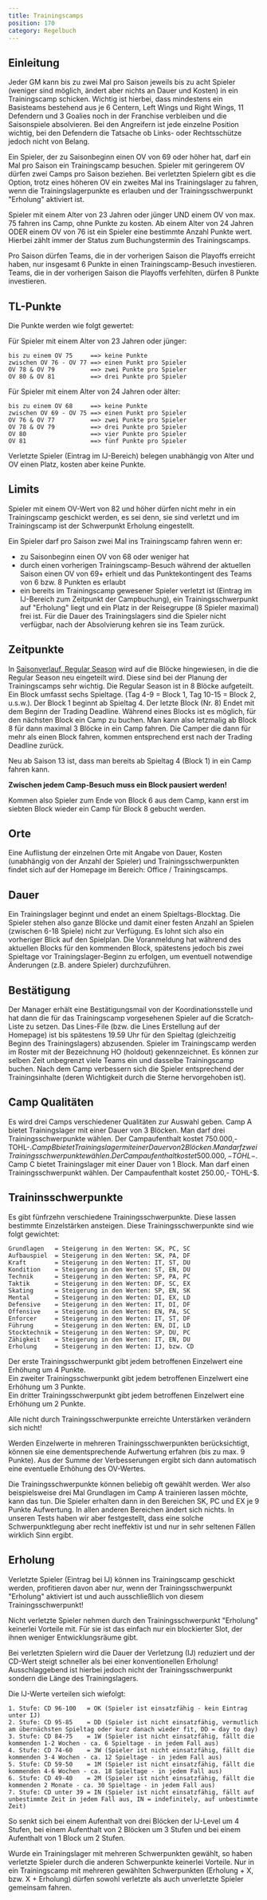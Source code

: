 ```yaml
---
title: Trainingscamps
position: 170
category: Regelbuch
---
```


## Einleitung

Jeder GM kann bis zu zwei Mal pro Saison jeweils bis zu acht Spieler (weniger sind möglich, ändert aber nichts an Dauer und Kosten) in ein Trainingscamp schicken. Wichtig ist hierbei, dass mindestens ein Basisteams bestehend aus je 6 Centern, Left Wings und Right Wings, 11 Defendern und 3 Goalies noch in der Franchise verbleiben und die Saisonspiele absolvieren. Bei den Angreifern ist jede einzelne Position wichtig, bei den Defendern die Tatsache ob Links- oder Rechtsschütze jedoch nicht von Belang.

Ein Spieler, der zu Saisonbeginn einen OV von 69 oder höher hat, darf ein Mal pro Saison ein Trainingscamp besuchen. Spieler mit geringerem OV dürfen zwei Camps pro Saison beziehen. Bei verletzten Spielern gibt es die Option, trotz eines höheren OV ein zweites Mal ins Trainingslager zu fahren, wenn die Trainingslagerpunkte es erlauben und der Trainingsschwerpunkt "Erholung" aktiviert ist.

Spieler mit einem Alter von 23 Jahren oder jünger UND einem OV von max. 75 fahren ins Camp, ohne Punkte zu kosten. Ab einem Alter von 24 Jahren ODER einem OV von 76 ist ein Spieler eine bestimmte Anzahl Punkte wert. Hierbei zählt immer der Status zum Buchungstermin des Trainingscamps.

Pro Saison dürfen Teams, die in der vorherigen Saison die Playoffs erreicht haben, nur insgesamt 6 Punkte in einen Trainingscamp-Besuch investieren. Teams, die in der vorherigen Saison die Playoffs verfehlten, dürfen 8 Punkte investieren.

## TL-Punkte

Die Punkte werden wie folgt gewertet:

Für Spieler mit einem Alter von 23 Jahren oder jünger:
```
bis zu einem OV 75     ==> keine Punkte  
zwischen OV 76 - OV 77 ==> einen Punkt pro Spieler  
OV 78 & OV 79          ==> zwei Punkte pro Spieler  
OV 80 & OV 81          ==> drei Punkte pro Spieler  
```
Für Spieler mit einem Alter von 24 Jahren oder älter:
```
bis zu einem OV 68     ==> keine Punkte  
zwischen OV 69 - OV 75 ==> einen Punkt pro Spieler  
OV 76 & OV 77          ==> zwei Punkte pro Spieler  
OV 78 & OV 79          ==> drei Punkte pro Spieler  
OV 80                  ==> vier Punkte pro Spieler  
OV 81                  ==> fünf Punkte pro Spieler  
```
Verletzte Spieler (Eintrag im IJ-Bereich) belegen unabhängig von Alter und OV einen Platz, kosten aber keine Punkte.

## Limits

<alert type="warning">
Spieler mit einem OV-Wert von 82 und höher dürfen nicht mehr in ein Trainingscamp geschickt werden, es sei denn, sie sind verletzt und im Trainingscamp ist der Schwerpunkt Erholung eingestellt.
</alert>

Ein Spieler darf pro Saison zwei Mal ins Trainingscamp fahren wenn er:
- zu Saisonbeginn einen OV von 68 oder weniger hat
- durch einen vorherigen Trainingscamp-Besuch während der aktuellen Saison einen OV von 69+ erhielt und das Punktekontingent des Teams von 6 bzw. 8 Punkten es erlaubt
- ein bereits im Trainingscamp gewesener Spieler verletzt ist (Eintrag im IJ-Bereich zum Zeitpunkt der Campbuchung), ein Trainingsschwerpunkt auf "Erholung" liegt und ein Platz in der Reisegruppe (8 Spieler maximal) frei ist.
Für die Dauer des Trainingslagers sind die Spieler nicht verfügbar, nach der Absolvierung kehren sie ins Team zurück.

## Zeitpunkte

In [Saisonverlauf, Regular Season](/season#die-regular-season-regseason) wird auf die Blöcke hingewiesen, in die die Regular Season neu eingeteilt wird. Diese sind bei der Planung der Trainingscamps sehr wichtig.
Die Regular Season ist in 8 Blöcke aufgeteilt. Ein Block umfasst sechs Spieltage. (Tag 4-9 = Block 1, Tag 10-15 = Block 2, u.s.w.). Der Block 1 beginnt ab Spieltag 4. Der letzte Block (Nr. 8) Endet mit dem Beginn der Trading Deadline. Während eines Blocks ist es möglich, für den nächsten Block ein Camp zu buchen. Man kann also letzmalig ab Block 8 für dann maximal 3 Blöcke in ein Camp fahren. Die Camper die dann für mehr als einen Block fahren, kommen entsprechend erst nach der Trading Deadline zurück.

Neu ab Saison 13 ist, dass man bereits ab Spieltag 4 (Block 1) in ein Camp fahren kann.

__Zwischen jedem Camp-Besuch muss ein Block pausiert werden!__

Kommen also Spieler zum Ende von Block 6 aus dem Camp, kann erst im siebten Block wieder ein Camp für Block 8 gebucht werden.


## Orte

Eine Auflistung der einzelnen Orte mit Angabe von Dauer, Kosten (unabhängig von der Anzahl der Spieler) und Trainingsschwerpunkten findet sich auf der Homepage im Bereich: Office / Trainingscamps.

## Dauer

Ein Trainingslager beginnt und endet an einem Spieltags-Blocktag. Die Spieler stehen also ganze Blöcke und damit einer festen Anzahl an Spielen (zwischen 6-18 Spiele) nicht zur Verfügung. Es lohnt sich also ein vorheriger Blick auf den Spielplan.
Die Voranmeldung hat während des aktuellen Blocks für den kommenden Block, spätestens jedoch bis zwei Spieltage vor Trainingslager-Beginn zu erfolgen, um eventuell notwendige Änderungen (z.B. andere Spieler) durchzuführen.

## Bestätigung

Der Manager erhält eine Bestätigungsmail von der Koordinationsstelle und hat dann die für das Trainingscamp vorgesehenen Spieler auf die Scratch-Liste zu setzen. Das Lines-File (bzw. die Lines Erstellung auf der Homepage) ist bis spätestens 19.59 Uhr für den Spieltag (gleichzeitig Beginn des Trainingslagers) abzusenden.
Spieler im Trainingscamp werden im Roster mit der Bezeichnung HO (holdout) gekennzeichnet.
Es können zur selben Zeit unbegrenzt viele Teams ein und dasselbe Trainingscamp buchen. Nach dem Camp verbessern sich die Spieler entsprechend der Trainingsinhalte (deren Wichtigkeit durch die Sterne hervorgehoben ist).

## Camp Qualitäten

Es wird drei Camps verschiedener Qualitäten zur Auswahl geben.
Camp A bietet Trainingslager mit einer Dauer von 3 Blöcken. Man darf drei Trainingsschwerpunkte wählen. Der Campaufenthalt kostet 750.000,- TOHL-$.
Camp B bietet Trainingslager mit einer Dauer von 2 Blöcken. Man darf zwei Trainingsschwerpunkte wählen. Der Campaufenthalt kostet 500.000,- TOHL-$.
Camp C bietet Trainingslager mit einer Dauer von 1 Block. Man darf einen Trainingsschwerpunkt wählen. Der Campaufenthalt kostet 250.00,- TOHL-$.

## Traininsschwerpunkte

Es gibt fünfrzehn verschiedene Trainingsschwerpunkte. Diese lassen bestimmte Einzelstärken ansteigen.
Diese Trainingsschwerpunkte sind wie folgt gewichtet:
```
Grundlagen   = Steigerung in den Werten: SK, PC, SC  
Aufbauspiel  = Steigerung in den Werten: SK, PA, DF  
Kraft        = Steigerung in den Werten: IT, ST, DU  
Kondition    = Steigerung in den Werten: ST, EN, DU  
Technik      = Steigerung in den Werten: SP, PA, PC  
Taktik       = Steigerung in den Werten: DF, SC, EX  
Skating      = Steigerung in den Werten: SP, EN, SK  
Mental       = Steigerung in den Werten: DI, EX, LD  
Defensive    = Steigerung in den Werten: IT, DI, DF  
Offensive    = Steigerung in den Werten: EN, PA, SC  
Enforcer     = Steigerung in den Werten: IT, ST, DF  
Führung      = Steigerung in den Werten: EN, DI, LD  
Stocktechnik = Steigerung in den Werten: SP, DU, PC  
Zähigkeit    = Steigerung in den Werten: IT, EN, DU  
Erholung     = Steigerung in den Werten: IJ, bzw. CD  
```
Der erste Trainingsschwerpunkt gibt jedem betroffenen Einzelwert eine Erhöhung um 4 Punkte.  
Ein zweiter Trainingsschwerpunkt gibt jedem betroffenen Einzelwert eine Erhöhung um 3 Punkte.  
Ein dritter Trainingsschwerpunkt gibt jedem betroffenen Einzelwert eine Erhöhung um 2 Punkte.  

Alle nicht durch Trainingsschwerpunkte erreichte Unterstärken verändern sich nicht!

Werden Einzelwerte in mehreren Trainingsschwerpunkten berücksichtigt, können sie eine dementsprechende Aufwertung erfahren (bis zu max. 9 Punkte). Aus der Summe der Verbesserungen ergibt sich dann automatisch eine eventuelle Erhöhung des OV-Wertes.

Die Trainingsschwerpunkte können beliebig oft gewählt werden. Wer also beispielsweise drei Mal Grundlagen im Camp A trainieren lassen möchte, kann das tun. Die Spieler erhalten dann in den Bereichen SK, PC und EX je 9 Punkte Aufwertung. In allen anderen Bereichen ändert sich nichts. In unseren Tests haben wir aber festgestellt, dass eine solche Schwerpunktlegung aber recht ineffektiv ist und nur in sehr seltenen Fällen wirklich Sinn ergibt.

## Erholung

Verletzte Spieler (Eintrag bei IJ) können ins Trainingscamp geschickt werden, profitieren davon aber nur, wenn der Trainingsschwerpunkt "Erholung" aktiviert ist und auch ausschließlich von diesem Trainingsschwerpunkt!

Nicht verletzte Spieler nehmen durch den Trainingsschwerpunkt "Erholung" keinerlei Vorteile mit. Für sie ist das einfach nur ein blockierter Slot, der ihnen weniger Entwicklungsräume gibt.

Bei verletzten Spielern wird die Dauer der Verletzung (IJ) reduziert und der CD-Wert steigt schneller als bei einer konventionellen Erholung! Ausschlaggebend ist hierbei jedoch nicht der Trainingsschwerpunkt sondern die Länge des Trainingslagers.

Die IJ-Werte verteilen sich wiefolgt:
```
1. Stufe: CD 96-100   = OK (Spieler ist einsatzfähig - kein Eintrag unter IJ)
2. Stufe: CD 95-85    = DD (Spieler ist nicht einsatzfähig, vermutlich am übernächsten Spieltag oder kurz danach wieder fit, DD = day to day)
3. Stufe: CD 84-75    = 1W (Spieler ist nicht einsatzfähig, fällt die kommenden 1-2 Wochen - ca. 6 Spieltage - in jedem Fall aus)
4. Stufe: CD 74-60    = 3W (Spieler ist nicht einsatzfähig, fällt die kommenden 3-4 Wochen - ca. 12 Spieltage - in jedem Fall aus)
5. Stufe: CD 59-50    = 1M (Spieler ist nicht einsatzfähig, fällt die kommenden 4-6 Wochen - ca. 18 Spieltage - in jedem Fall aus)
6. Stufe: CD 49-40    = 2M (Spieler ist nicht einsatzfähig, fällt die kommenden 2 Monate - ca. 30 Spieltage - in jedem Fall aus)
7. Stufe: CD unter 39 = IN (Spieler ist nicht einsatzfähig, fällt auf unbestimmte Zeit in jedem Fall aus, IN = indefinitely, auf unbestimmte Zeit)
```
So senkt sich bei einem Aufenthalt von drei Blöcken der IJ-Level um 4 Stufen, bei einem Aufenthalt von 2 Blöcken um 3 Stufen und bei einem Aufenthalt von 1 Block um 2 Stufen.

Wurde ein Trainingslager mit mehreren Schwerpunkten gewählt, so haben verletzte Spieler durch die anderen Schwerpunkte keinerlei Vorteile. Nur in ein Trainingscamp mit mehreren gewählten Schwerpunkten (Erholung + X, bzw. X + Erholung) dürfen sowohl verletzte als auch unverletzte Spieler gemeinsam fahren.
